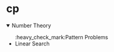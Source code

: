 # cp
<details open>
 <summary>Number Theory</summary>
 
 <ul>
:heavy_check_mark:Pattern Problems
  <li>Linear Search</li>
 </ul>
 
</details>
 
